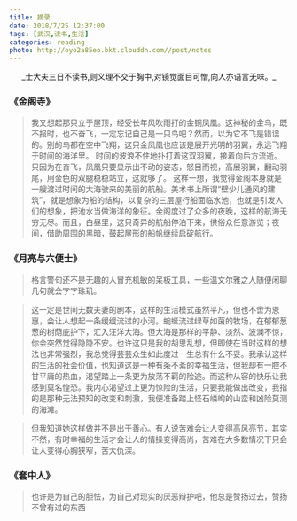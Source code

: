 ```yaml
---
title: 摘录
date: 2018/7/25 12:37:00
tags: [武汉,读书,生活]
categories: reading
photo: http://oyo2a85eo.bkt.clouddn.com//post/notes
---
```


<center>_士大夫三日不读书,则义理不交于胸中,对镜觉面目可憎,向人亦语言无味。_</center>
<!-- more -->

### 《金阁寺》
>我又想起那只立于屋顶，经受长年风吹雨打的金铜凤凰。这神秘的金乌，既不报时，也不奋飞，一定忘记自己是一只鸟吧？然而，以为它不飞是错误的。别的鸟都在空中飞翔，这只金凤凰也应该是展开光明的羽翼，永远飞翔于时间的海洋里。
时间的波浪不住地扑打着这双羽翼，接着向后方流逝。只因为在奋飞，凤凰只要显示出不动的姿态，怒目而视，高展羽翼，翻动羽尾，用金色的双腿稳稳站立，这就够了。
这样一想，我觉得金阁本身就是一艘渡过时间的大海驶来的美丽的航船。美术书上所谓“壁少儿通风的建筑”，就是想象为船的结构，以复杂的三层屋行船面临水池，也就是引发人们的想象，把池水当做海洋的象征。金阁度过了众多的夜晚，这样的航海无穷无尽。而且，白昼里，这只奇异的航船停泊下来，供俗众任意游览；夜间，借助周围的黑暗，鼓起屋形的船帆继续启碇航行。

### 《月亮与六便士》
>格言警句还不是无趣的人冒充机敏的呆板工具，一些温文尔雅之人随便闲聊几句就会字字珠玑。

>这一定是世间无数夫妻的剧本，这样的生活模式虽然平凡，但也不啻为恩惠，会让人想起一条缓缓流过的小河。蜿蜒流过绿草如茵的牧场，在郁郁葱葱的树荫庇护下，汇入汪洋大海。但大海是那样的平静、淡然、波澜不惊，你会突然觉得隐隐不安。也许这只是我的胡思乱想，但即使在当时这样的想法也非常强烈，我总觉得芸芸众生如此度过一生总有什么不妥。我承认这样的生活的社会价值，也知道这是一种有条不紊的幸福生活，但我却有一腔不甘平庸的热血，渴望踏上一条更为放荡不羁的险途。而这种从容的快乐让我感到莫名惶恐。我内心渴望过上更为惊险的生活，只要我能做出改变，我指的是那种无法预知的改变和刺激，我便准备踏上怪石嶙峋的山峦和凶险莫测的海滩。

>但我知道她这样做并不是出于善心。有人说苦难会让人变得高风亮节，其实不然，有时幸福的生活才会让人的情操变得高尚，苦难在大多数情况下只会让人变得心胸狭窄，苦大仇深。

### 《套中人》
>也许是为自己的胆怯，为自己对现实的厌恶辩护吧，他总是赞扬过去，赞扬不曾有过的东西
